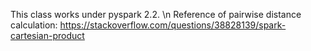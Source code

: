 This class works under pyspark 2.2. \n
Reference of pairwise distance calculation: 
https://stackoverflow.com/questions/38828139/spark-cartesian-product
